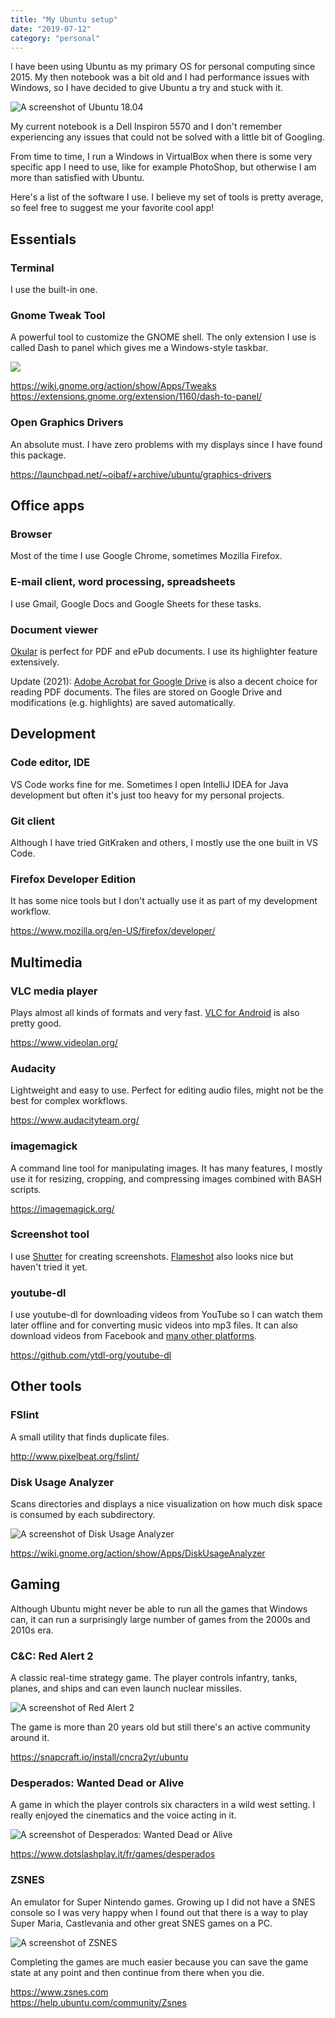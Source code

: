 ```yaml
---
title: "My Ubuntu setup"
date: "2019-07-12"
category: "personal"
---
```


I have been using Ubuntu as my primary OS for personal computing since 2015. My then notebook was a bit old and I had performance issues with Windows, so I have decided to give Ubuntu a try and stuck with it.

<img src="images/posts/my-ubuntu-setup/ubuntu1804.jpg" alt="A screenshot of Ubuntu 18.04" class="centered"/>

My current notebook is a Dell Inspiron 5570 and I don't remember experiencing any issues that could not be solved with a little bit of Googling.

From time to time, I run a Windows in VirtualBox when there is some very specific app I need to use, like for example PhotoShop, but otherwise I am more than satisfied with Ubuntu.

Here's a list of the software I use. I believe my set of tools is pretty average, so feel free to suggest me your favorite cool app!

## Essentials

### Terminal

I use the built-in one.

### Gnome Tweak Tool

A powerful tool to customize the GNOME shell. The only extension I use is called Dash to panel which gives me a Windows-style taskbar.

<img src="images/posts/my-ubuntu-setup/gnome-tweak-tool-dash-to-panel.png" class="centered"/>

<a href="https://wiki.gnome.org/action/show/Apps/Tweaks" target="_blank">https://wiki.gnome.org/action/show/Apps/Tweaks</a><br/>
<a href="https://extensions.gnome.org/extension/1160/dash-to-panel/" target="_blank">https://extensions.gnome.org/extension/1160/dash-to-panel/</a>

### Open Graphics Drivers

An absolute must. I have zero problems with my displays since I have found this package.

<a href="https://launchpad.net/~oibaf/+archive/ubuntu/graphics-drivers" target="_blank">https://launchpad.net/~oibaf/+archive/ubuntu/graphics-drivers</a>

## Office apps

### Browser

Most of the time I use Google Chrome, sometimes Mozilla Firefox.

### E-mail client, word processing, spreadsheets

I use Gmail, Google Docs and Google Sheets for these tasks.

### Document viewer

<a href="https://okular.kde.org/" target="_blank">Okular</a> is perfect for PDF and ePub documents. I use its highlighter feature extensively.

Update (2021): <a href="https://workspace.google.com/marketplace/app/adobe_acrobat_%E2%80%93_pdf_and_esignature_tools/80763634447" target="_blank">Adobe Acrobat for Google Drive</a> is also a decent choice for reading PDF documents. The files are stored on Google Drive and modifications (e.g. highlights) are saved automatically.

## Development

### Code editor, IDE

VS Code works fine for me. Sometimes I open IntelliJ IDEA for Java development but often it's just too heavy for my personal projects.

### Git client

Although I have tried GitKraken and others, I mostly use the one built in VS Code.

### Firefox Developer Edition

It has some nice tools but I don't actually use it as part of my development workflow.

<a href="https://www.mozilla.org/en-US/firefox/developer/" target="_blank">https://www.mozilla.org/en-US/firefox/developer/</a>

## Multimedia

### VLC media player

Plays almost all kinds of formats and very fast. <a href="https://play.google.com/store/apps/details?id=org.videolan.vlc&hl=en" target="_blank">VLC for Android</a> is also pretty good.

<a href="https://www.videolan.org/" target="_blank">https://www.videolan.org/</a>

### Audacity

Lightweight and easy to use. Perfect for editing audio files, might not be the best for complex workflows.

<a href="https://www.audacityteam.org/" target="_blank">https://www.audacityteam.org/</a>

### imagemagick

A command line tool for manipulating images. It has many features, I mostly use it for resizing, cropping, and compressing images combined with BASH scripts.

<a href="https://imagemagick.org/" target="_blank">https://imagemagick.org/</a>

### Screenshot tool

I use <a href="https://shutter-project.org/" target="_blank">Shutter</a> for creating screenshots. <a href="https://flameshot.org/" target="_blank">Flameshot</a> also looks nice but haven't tried it yet.

### youtube-dl

I use youtube-dl for downloading videos from YouTube so I can watch them later offline and for converting music videos into mp3 files. It can also download videos from Facebook and <a href="https://ytdl-org.github.io/youtube-dl/supportedsites.html" target="_blank">many other platforms</a>.

<a href="https://github.com/ytdl-org/youtube-dl" target="_blank">https://github.com/ytdl-org/youtube-dl</a>

## Other tools

### FSlint

A small utility that finds duplicate files.

<a href="http://www.pixelbeat.org/fslint/" target="_blank">http://www.pixelbeat.org/fslint/</a>

### Disk Usage Analyzer

Scans directories and displays a nice visualization on how much disk space is consumed by each subdirectory.

<img src="images/posts/my-ubuntu-setup/disk-usage-analyzer.jpg" alt="A screenshot of Disk Usage Analyzer" class="centered bordered max-width-500" />

<a href="https://wiki.gnome.org/action/show/Apps/DiskUsageAnalyzer" target="_blank">https://wiki.gnome.org/action/show/Apps/DiskUsageAnalyzer</a>

## Gaming

Although Ubuntu might never be able to run all the games that Windows can, it can run a surprisingly large number of games from the 2000s and 2010s era.

### C&C: Red Alert 2

A classic real-time strategy game. The player controls infantry, tanks, planes, and ships and can even launch nuclear missiles.

<img src="images/posts/my-ubuntu-setup/red-alert-2.jpg" alt="A screenshot of Red Alert 2" class="centered max-width-500"/>

The game is more than 20 years old but still there's an active community around it.

<a href="https://snapcraft.io/install/cncra2yr/ubuntu" target="_blank">https://snapcraft.io/install/cncra2yr/ubuntu</a>

### Desperados: Wanted Dead or Alive

A game in which the player controls six characters in a wild west setting. I really enjoyed the cinematics and the voice acting in it.

<img src="images/posts/my-ubuntu-setup/desperados-wanted-dead-or-alive.jpg" alt="A screenshot of Desperados: Wanted Dead or Alive" class="centered max-width-500"/>

<a href="https://www.dotslashplay.it/fr/games/desperados" target="_blank">https://www.dotslashplay.it/fr/games/desperados</a>

### ZSNES

An emulator for Super Nintendo games. Growing up I did not have a SNES console so I was very happy when I found out that there is a way to play Super Maria, Castlevania and other great SNES games on a PC.

<img src="images/posts/my-ubuntu-setup/zsnes.jpg" alt="A screenshot of ZSNES" class="centered max-width-500" />

Completing the games are much easier because you can save the game state at any point and then continue from there when you die.

<a href="https://www.zsnes.com" target="_blank">https://www.zsnes.com</a><br/>
<a href="https://help.ubuntu.com/community/Zsnes" target="_blank">https://help.ubuntu.com/community/Zsnes</a>
